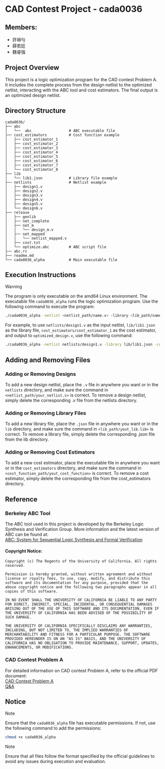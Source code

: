 # CAD Contest Project - cada0036

## Members: 
- 許禎勻
- 薛若廷
- 魏睿強

## Project Overview
This project is a logic optimization program for the CAD contest Problem A. It includes the complete process from the design netlist to the optimized netlist, interacting with the ABC tool and cost estimators. The final output is an optimized design netlist.

## Directory Structure
```plaintext
cada0036/
├── abc
│   └──  abc                 # ABC executable file
├── cost_estimators          # Cost function example
│   ├── cost_estimator_1     
│   ├── cost_estimator_2     
│   ├── cost_estimator_3     
│   ├── cost_estimator_4     
│   ├── cost_estimator_5     
│   ├── cost_estimator_6     
│   ├── cost_estimator_7     
│   └── cost_estimator_8     
├── lib
│   └── lib1.json            # Library file example
├── netlists                 # Netlist example
│   ├── design1.v   
│   ├── design2.v   
│   ├── design3.v   
│   ├── design4.v   
│   ├── design5.v   
│   └── design6.v   
├── release
│   ├── genlib
│   ├── net_complete
│   ├── net_m
│   │   └── design_m.v
│   ├── net_mapped
│   │   └── netlist_mapped.v
│   ├── cost.txt
│   └── optimize.abc         # ABC script file
├── abc.rc
├── readme.md
└── cada0036_alpha           # Main executable file
```

## Execution Instructions
> [!WARNING]
> The program is only executable on the amd64 Linux environment.
The executable file `cada0036_alpha` runs the logic optimization program. Use the following command to execute the program:
```bash
./cada0036_alpha -netlist <netlist_path/name.v> -library <lib_path/name.lib> -cost_function <cost_function_path/name> -output <output_path/name.v>
```
For example, to use `netlists/design1.v` as the input netlist, `lib/lib1.json` as the library file, `cost_estimators/cost_estimator_1` as the cost estimator, and output to `optimized_design.v`, use the following command:
```bash
./cada0036_alpha -netlist netlists/design1.v -library lib/lib1.json -cost_function cost_estimators/cost_estimator_1 -output optimized_design.v
```
## Adding and Removing Files

### Adding or Removing Designs
To add a new design netlist, place the `.v` file in anywhere you want or in the `netlists` directory, and make sure the command in `<netlist_path/your_netlist.v>` is correct.
To remove a design netlist, simply delete the corresponding .v file from the netlists directory.

### Adding or Removing Library Files
To add a new library file, place the `.json` file in anywhere you want or in the `lib` directory, and make sure the command in `<lib_path/yout_lib.lib>` is correct.
To remove a library file, simply delete the corresponding .json file from the lib directory.

### Adding or Removing Cost Estimators
To add a new cost estimator, place the executable file in anywhere you want or in the `cost_estimators` directory, and make sure the command in `<cost_function_path/yout_cost_function>` is correct.
To remove a cost estimator, simply delete the corresponding file from the cost_estimators directory.

## Reference

### Berkeley ABC Tool
The ABC tool used in this project is developed by the Berkeley Logic Synthesis and Verification Group. More information and the latest version of ABC can be found at:\
[ABC: System for Sequential Logic Synthesis and Formal Verification](https://people.eecs.berkeley.edu/~alanmi/abc/)
#### Copyright Notice:
```
Copyright (c) The Regents of the University of California. All rights reserved.

Permission is hereby granted, without written agreement and without license or royalty fees, to use, copy, modify, and distribute this software and its documentation for any purpose, provided that the above copyright notice and the following two paragraphs appear in all copies of this software.

IN NO EVENT SHALL THE UNIVERSITY OF CALIFORNIA BE LIABLE TO ANY PARTY FOR DIRECT, INDIRECT, SPECIAL, INCIDENTAL, OR CONSEQUENTIAL DAMAGES ARISING OUT OF THE USE OF THIS SOFTWARE AND ITS DOCUMENTATION, EVEN IF THE UNIVERSITY OF CALIFORNIA HAS BEEN ADVISED OF THE POSSIBILITY OF SUCH DAMAGE.

THE UNIVERSITY OF CALIFORNIA SPECIFICALLY DISCLAIMS ANY WARRANTIES, INCLUDING, BUT NOT LIMITED TO, THE IMPLIED WARRANTIES OF MERCHANTABILITY AND FITNESS FOR A PARTICULAR PURPOSE. THE SOFTWARE PROVIDED HEREUNDER IS ON AN "AS IS" BASIS, AND THE UNIVERSITY OF CALIFORNIA HAS NO OBLIGATION TO PROVIDE MAINTENANCE, SUPPORT, UPDATES, ENHANCEMENTS, OR MODIFICATIONS.
```

### CAD Contest Problem A
For detailed information on CAD contest Problem A, refer to the official PDF document:\
[CAD Contest Problem A](https://drive.google.com/file/d/1AfxpS7q7OEg5QP06wgk1rrVqZroT7Ypi/view?usp=sharing)\
[Q&A](https://drive.google.com/file/d/1QLy2-kzEKnf_39ukD7QWMizP2XJfKsdx/view?usp=sharing)
## Notice
> [!NOTE]
> Ensure that the `cada0036_alpha` file has executable permissions. If not, use the following command to add the permissions:
```bash
chmod +x cada0036_alpha
```
> [!NOTE]
> Ensure that all files follow the format specified by the official guidelines to avoid any issues during execution and evaluation.
